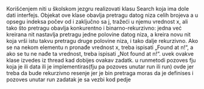 Korišćenjem niti u školskom jezgru realizovati klasu Search koja ima dole dati interfejs. Objekat ove klase obavlja pretragu datog niza celih brojeva a u opsegu indeksa počev od i zaključno sa j, tražeći u njemu vrednost x, ali tako što pretragu obavlja konkurentno i binarno-rekurzivno: jedna već kreirana nit nastavlja pretragu jedne polovine datog niza, a kreira novu nit koja vrši istu takvu pretragu druge polovine niza, i tako dalje rekurzivno. Ako se na nekom elementu n pronađe vrednost x, treba ispisati „Found at n!“, a ako se tu ne nađe ta vrednost, treba ispisati „Not found at n!“.
uvek ovakve klase izvedes iz thread kad dobijes ovakav zadatk.
u runmetodi pozoves fju koja je ili data ili je implementiras(fju pa pozoves unutar run ili run) ovde jer treba da bude rekurzivno resenje jer je bin pretraga moras da je definises i pozoves unutar run
zadatak je sa vezbi kod pedje